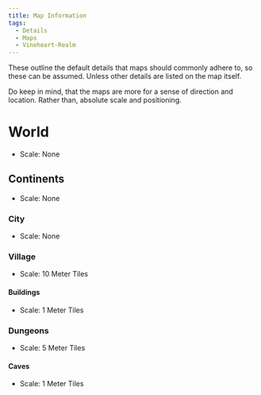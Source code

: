 ```yaml
---
title: Map Information
tags:
  - Details
  - Maps
  - Vineheart-Realm
---
```


These outline the default details that maps should commonly adhere to, so these can be assumed. Unless other details are listed on the map itself.

Do keep in mind, that the maps are more for a sense of direction and location.
Rather than, absolute scale and positioning.

# World

- Scale: None

## Continents

- Scale: None

### City

- Scale: None


### Village

- Scale: 10 Meter Tiles

#### Buildings

- Scale: 1 Meter Tiles


### Dungeons

- Scale: 5 Meter Tiles

#### Caves

- Scale: 1 Meter Tiles